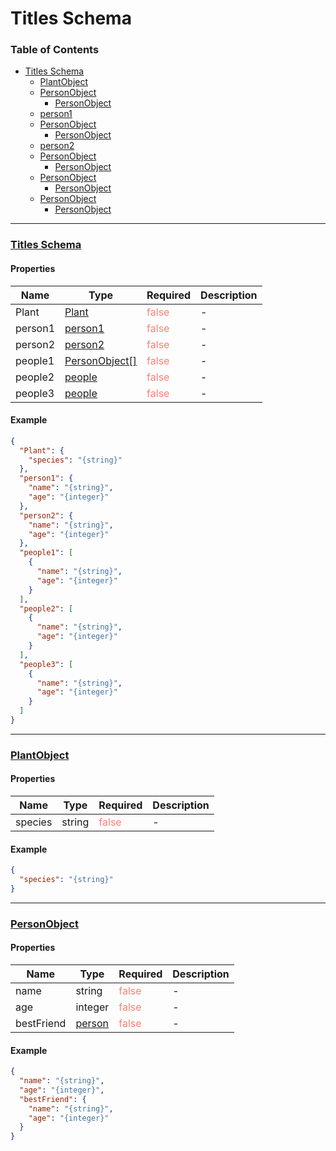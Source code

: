 # Titles Schema
### Table of Contents

- [Titles Schema](#root)
    - [PlantObject](#%2Fproperties%2FPlant)
    - [PersonObject](#%2F%24defs%2Fperson)
        - [PersonObject](#%2F%24defs%2Fperson)
    - [person1](#%2F%24defs%2Fperson)
    - [PersonObject](#%2F%24defs%2Fperson)
        - [PersonObject](#%2F%24defs%2Fperson)
    - [person2](#%2F%24defs%2Fperson)
    - [PersonObject](#%2F%24defs%2Fperson)
        - [PersonObject](#%2F%24defs%2Fperson)
    - [PersonObject](#%2F%24defs%2Fperson)
        - [PersonObject](#%2F%24defs%2Fperson)
    - [PersonObject](#%2F%24defs%2Fperson)
        - [PersonObject](#%2F%24defs%2Fperson)

---
### <a id="root"></a>[Titles Schema](#root)
#### Properties

| Name | Type | Required | Description |
|------|------|------|------|
| Plant | <u>[Plant](#%2Fproperties%2FPlant)</u> | <span style="color:salmon">false</span> | \- |
| person1 | <u>[person1](#%2F%24defs%2Fperson)</u> | <span style="color:salmon">false</span> | \- |
| person2 | <u>[person2](#%2F%24defs%2Fperson)</u> | <span style="color:salmon">false</span> | \- |
| people1 | <u>[PersonObject\[\]](#%2F%24defs%2Fperson)</u> | <span style="color:salmon">false</span> | \- |
| people2 | <u>[people](#%2F%24defs%2Fperson)</u> | <span style="color:salmon">false</span> | \- |
| people3 | <u>[people](#%2F%24defs%2Fperson)</u> | <span style="color:salmon">false</span> | \- |

#### Example

```json
{
  "Plant": {
    "species": "{string}"
  },
  "person1": {
    "name": "{string}",
    "age": "{integer}"
  },
  "person2": {
    "name": "{string}",
    "age": "{integer}"
  },
  "people1": [
    {
      "name": "{string}",
      "age": "{integer}"
    }
  ],
  "people2": [
    {
      "name": "{string}",
      "age": "{integer}"
    }
  ],
  "people3": [
    {
      "name": "{string}",
      "age": "{integer}"
    }
  ]
}
```
---
### <a id="%2Fproperties%2FPlant"></a>[PlantObject](#%2Fproperties%2FPlant)
#### Properties

| Name | Type | Required | Description |
|------|------|------|------|
| <a id="%2Fproperties%2FPlant%2Fproperties%2Fspecies"></a>species | string | <span style="color:salmon">false</span> | \- |

#### Example

```json
{
  "species": "{string}"
}
```
---
### <a id="%2F%24defs%2Fperson"></a>[PersonObject](#%2F%24defs%2Fperson)
#### Properties

| Name | Type | Required | Description |
|------|------|------|------|
| <a id="%2F%24defs%2Fperson%2Fproperties%2Fname"></a>name | string | <span style="color:salmon">false</span> | \- |
| <a id="%2F%24defs%2Fperson%2Fproperties%2Fage"></a>age | integer | <span style="color:salmon">false</span> | \- |
| bestFriend | <u>[person](#%2F%24defs%2Fperson)</u> | <span style="color:salmon">false</span> | \- |

#### Example

```json
{
  "name": "{string}",
  "age": "{integer}",
  "bestFriend": {
    "name": "{string}",
    "age": "{integer}"
  }
}
```